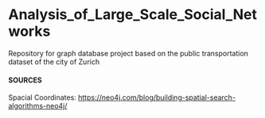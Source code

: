 # Analysis_of_Large_Scale_Social_Networks
Repository for graph database project based on the public transportation dataset of the city of Zurich

#### SOURCES

Spacial Coordinates:
https://neo4j.com/blog/building-spatial-search-algorithms-neo4j/
